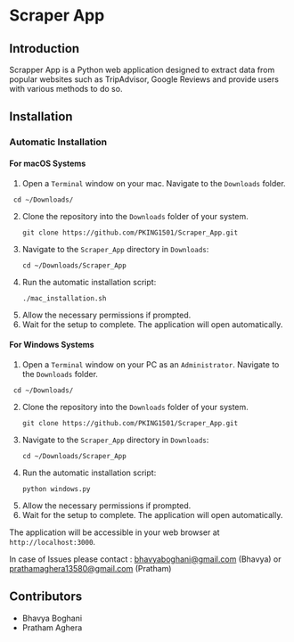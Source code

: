 # Scraper App

## Introduction

Scrapper App is a Python web application designed to extract data from popular websites such as TripAdvisor, Google Reviews and provide users with various methods to do so.

## Installation

### Automatic Installation

#### For macOS Systems

1. Open a `Terminal` window on your mac. Navigate to the `Downloads` folder.
  ```
   cd ~/Downloads/
   ```
2. Clone the repository into the `Downloads` folder of your system.
   ```
   git clone https://github.com/PKING1501/Scraper_App.git
   ```
3. Navigate to the `Scraper_App` directory in `Downloads`:
   ```
   cd ~/Downloads/Scraper_App
   ```
4. Run the automatic installation script:
   ```
   ./mac_installation.sh
   ```
5. Allow the necessary permissions if prompted.
6. Wait for the setup to complete. The application will open automatically.

#### For Windows Systems

1. Open a `Terminal` window on your PC as an `Administrator`. Navigate to the `Downloads` folder.
  ```
   cd ~/Downloads/
   ```
2. Clone the repository into the `Downloads` folder of your system.
   ```
   git clone https://github.com/PKING1501/Scraper_App.git
   ```
3. Navigate to the `Scraper_App` directory in `Downloads`:
   ```
   cd ~/Downloads/Scraper_App
   ```
4. Run the automatic installation script:
   ```
   python windows.py
   ```
5. Allow the necessary permissions if prompted.
6. Wait for the setup to complete. The application will open automatically.


The application will be accessible in your web browser at `http://localhost:3000`.

In case of Issues please contact : bhavyaboghani@gmail.com (Bhavya) or prathamaghera13580@gmail.com (Pratham)

## Contributors

- Bhavya Boghani
- Pratham Aghera


